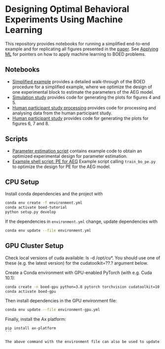 # Designing Optimal Behavioral Experiments Using Machine Learning

This repository provides notebooks for running a simplified end-to-end example and for replicating all figures presented in the [paper](https://arxiv.org/pdf/2305.07721.pdf). 
See [Applying ML](practical_ml.md) for pointers on how to apply machine learning to BOED problems.

## Notebooks
* [Simplified example](notebooks/Tutorial_BOED_Example.ipynb) provides a detailed walk-through of the BOED procedure for a simplified example, where we optimize the design of one experimental block to estimate the parameters of the AEG model. 
* [Simulation study](notebooks/Tutorial_SimulationStudy.ipynb) provides code for generating the plots for figures 4 and 5.
* [Human participant study processing](notebooks/Tutorial_DataProcessing.ipynb) provides code for processing and analysing data from the human participant study.
* [Human participant study](notebooks/Tutorial_HumanParticipantExperiments.ipynb) provides code for generating the plots for figures 6, 7 and 8. 

## Scripts
* [Parameter estimation script](scripts/train_bo_pe.py) contains example code to obtain an optimized experimental design for parameter estimation. 
* [Example shell script: PE for AEG](scripts/example_job_script_pe_aeg.sh) Example script calling `train_bo_pe.py` to optimize the design for PE for the AEG model. 

## CPU Setup

Install conda dependencies and the project with

```bash
conda env create -f environment.yml
conda activate boed-tutorial
python setup.py develop
```

If the dependencies in `environment.yml` change, update dependencies with

```bash
conda env update --file environment.yml
```

## GPU Cluster Setup

Check local versions of cuda available: ls -d /opt/cu*. You should use one of these (e.g. the latest version) for the cudatoolkit=??.? argument below.

Create a Conda environment with GPU-enabled PyTorch (with e.g. Cuda 10.1): 

```bash
conda create -n boed-gpu python=3.8 pytorch torchvision cudatoolkit=10.1 -c pytorch
conda activate boed-gpu
```

Then install dependencies in the GPU environment file:

```bash
conda env update --file environment-gpu.yml
```

Finally, install the Ax platform:

```bash
pip install ax-platform
´´´

The above command with the environment file can also be used to update the Conda environment when dependencies in the environment file change.
